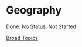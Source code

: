 # Geography

Done: No
Status: Not Started

[Broad Topics](Geography%209f072505ab1249ac8548591dbb4f8fa8/Broad%20Topics%20362a9af114104366bd963ddafa522426.csv)